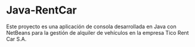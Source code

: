 # Java-RentCar
Este proyecto es una aplicación de consola desarrollada en Java con NetBeans para la gestión de alquiler de vehículos en la empresa Tico Rent Car S.A.
